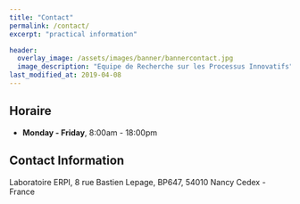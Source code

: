 ```yaml
---
title: "Contact"
permalink: /contact/
excerpt: "practical information"

header:
  overlay_image: /assets/images/banner/bannercontact.jpg
  image_description: "Equipe de Recherche sur les Processus Innovatifs"
last_modified_at: 2019-04-08
---
```


## Horaire

- **Monday - Friday**, 8:00am - 18:00pm 

## Contact Information

Laboratoire ERPI,
8 rue Bastien Lepage,
BP647, 54010 Nancy Cedex - France